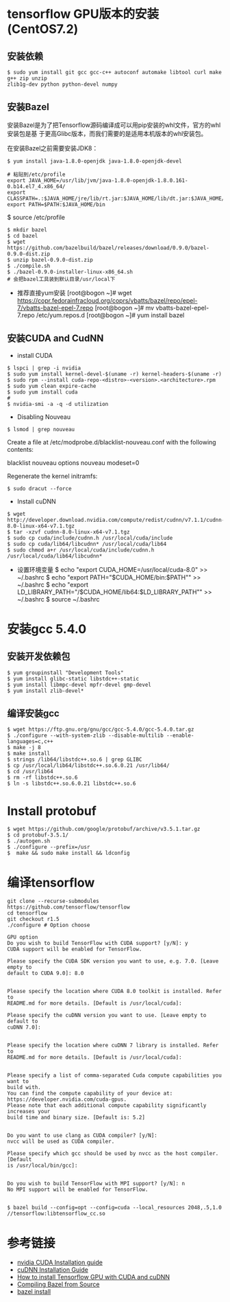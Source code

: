 # tensorflow GPU版本的安装(CentOS7.2)

## 安装依赖
```
$ sudo yum install git gcc gcc-c++ autoconf automake libtool curl make g++ zip unzip
zlib1g-dev python python-devel numpy
```


## 安装Bazel
安装Bazel是为了把Tensorflow源码编译成可以用pip安装的whl文件，官方的whl安装包是基
于更高Glibc版本，而我们需要的是适用本机版本的whl安装包。

在安装Bazel之前需要安装JDK8：

```
$ yum install java-1.8.0-openjdk java-1.8.0-openjdk-devel 

# 粘贴到/etc/profile
export JAVA_HOME=/usr/lib/jvm/java-1.8.0-openjdk-1.8.0.161-0.b14.el7_4.x86_64/
export CLASSPATH=.:$JAVA_HOME/jre/lib/rt.jar:$JAVA_HOME/lib/dt.jar:$JAVA_HOME/lib/tools.jar
export PATH=$PATH:$JAVA_HOME/bin
```
$ source /etc/profile

```
$ mkdir bazel
$ cd bazel
$ wget https://github.com/bazelbuild/bazel/releases/download/0.9.0/bazel-0.9.0-dist.zip
$ unzip bazel-0.9.0-dist.zip
$ ./compile.sh
$ ./bazel-0.9.0-installer-linux-x86_64.sh
# 会把bazel工具装到默认目录/usr/local下
```

* 推荐直接yum安装
[root@bogon ~]# wget
https://copr.fedorainfracloud.org/coprs/vbatts/bazel/repo/epel-7/vbatts-bazel-epel-7.repo
[root@bogon ~]# mv vbatts-bazel-epel-7.repo  /etc/yum.repos.d
[root@bogon ~]# yum install bazel


## 安装CUDA and CudNN

* install CUDA 
```
$ lspci | grep -i nvidia
$ sudo yum install kernel-devel-$(uname -r) kernel-headers-$(uname -r)
$ sudo rpm --install cuda-repo-<distro>-<version>.<architecture>.rpm
$ sudo yum clean expire-cache
$ sudo yum install cuda
# 
$ nvidia-smi -a -q -d utilization
```

* Disabling Nouveau
```
$ lsmod | grep nouveau
```

Create a file at /etc/modprobe.d/blacklist-nouveau.conf with the following
contents:

blacklist nouveau
options nouveau modeset=0

Regenerate the kernel initramfs:
```
$ sudo dracut --force
```

* Install cuDNN
```
$ wget http://developer.download.nvidia.com/compute/redist/cudnn/v7.1.1/cudnn-8.0-linux-x64-v7.1.tgz
$ tar -xzvf cudnn-8.0-linux-x64-v7.1.tgz
$ sudo cp cuda/include/cudnn.h /usr/local/cuda/include
$ sudo cp cuda/lib64/libcudnn* /usr/local/cuda/lib64
$ sudo chmod a+r /usr/local/cuda/include/cudnn.h /usr/local/cuda/lib64/libcudnn*
```

* 设置环境变量
$ echo "export CUDA_HOME=/usr/local/cuda-8.0" >> ~/.bashrc
$ echo "export PATH=\"\$CUDA_HOME/bin:\$PATH\"" >> ~/.bashrc
$ echo "export LD_LIBRARY_PATH=\"/\$CUDA_HOME/lib64:\$LD_LIBRARY_PATH\"" >> ~/.bashrc
$ source ~/.bashrc


# 安装gcc 5.4.0

##  安装开发依赖包
```
$ yum groupinstall "Development Tools"
$ yum install glibc-static libstdc++-static
$ yum install libmpc-devel mpfr-devel gmp-devel
$ yum install zlib-devel*
```

## 编译安装gcc

```
$ wget https://ftp.gnu.org/gnu/gcc/gcc-5.4.0/gcc-5.4.0.tar.gz
$ ./configure --with-system-zlib --disable-multilib --enable-languages=c,c++
$ make -j 8
$ make install
$ strings /lib64/libstdc++.so.6 | grep GLIBC
$ cp /usr/local/lib64/libstdc++.so.6.0.21 /usr/lib64/
$ cd /usr/lib64
$ rm -rf libstdc++.so.6
$ ln -s libstdc++.so.6.0.21 libstdc++.so.6
```

# Install protobuf

```
$ wget https://github.com/google/protobuf/archive/v3.5.1.tar.gz
$ cd protobuf-3.5.1/
$ ./autogen.sh 
$ ./configure --prefix=/usr
$  make && sudo make install && ldconfig
```

# 编译tensorflow 
```
git clone --recurse-submodules  https://github.com/tensorflow/tensorflow
cd tensorflow
git checkout r1.5
./configure # Option choose

GPU option
Do you wish to build TensorFlow with CUDA support? [y/N]: y
CUDA support will be enabled for TensorFlow.

Please specify the CUDA SDK version you want to use, e.g. 7.0. [Leave empty to
default to CUDA 9.0]: 8.0


Please specify the location where CUDA 8.0 toolkit is installed. Refer to
README.md for more details. [Default is /usr/local/cuda]:

Please specify the cuDNN version you want to use. [Leave empty to default to
cuDNN 7.0]:


Please specify the location where cuDNN 7 library is installed. Refer to
README.md for more details. [Default is /usr/local/cuda]:


Please specify a list of comma-separated Cuda compute capabilities you want to
build with.
You can find the compute capability of your device at:
https://developer.nvidia.com/cuda-gpus.
Please note that each additional compute capability significantly increases your
build time and binary size. [Default is: 5.2]


Do you want to use clang as CUDA compiler? [y/N]:
nvcc will be used as CUDA compiler.

Please specify which gcc should be used by nvcc as the host compiler. [Default
is /usr/local/bin/gcc]:


Do you wish to build TensorFlow with MPI support? [y/N]: n
No MPI support will be enabled for TensorFlow.


$ bazel build --config=opt --config=cuda --local_resources 2048,.5,1.0 //tensorflow:libtensorflow_cc.so
```

# 参考链接
* [nvidia CUDA Installation guide](http://docs.nvidia.com/cuda/cuda-installation-guide-linux/index.html)
* [cuDNN Installation Guide](http://docs.nvidia.com/deeplearning/sdk/cudnn-install/index.html)
* [How to install Tensorflow GPU with CUDA and cuDNN](http://www.python36.com/install-tensorflow141-gpu/) 
* [Compiling Bazel from Source](https://docs.bazel.build/versions/master/install-compile-source.html)
* [bazel install](https://docs.bazel.build/versions/master/install-redhat.html)
